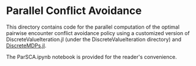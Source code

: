 # Parallel Conflict Avoidance

This directory contains code for the parallel computation of the optimal pairwise encounter conflict avoidance policy using a customized version of DiscreteValueIteration.jl (under the DiscreteValueIteration directory) and [DiscreteMDPs.jl](https://github.com/sisl/DiscreteMDPs.jl). 

The ParSCA.ipynb notebook is provided for the reader's convenience.